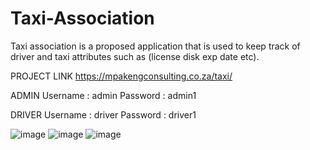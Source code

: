 # Taxi-Association

Taxi association is a proposed application that is used to keep track of driver and taxi attributes such as (license disk exp date etc).

PROJECT LINK
https://mpakengconsulting.co.za/taxi/

ADMIN
Username : admin
Password : admin1

DRIVER
Username : driver
Password : driver1

![image](https://user-images.githubusercontent.com/70731145/122814431-756e6180-d2d4-11eb-80d6-2476d9755bbd.png)
![image](https://user-images.githubusercontent.com/70731145/122814477-89b25e80-d2d4-11eb-904a-c90dfe87fc18.png)
![image](https://user-images.githubusercontent.com/70731145/122814506-933bc680-d2d4-11eb-818b-748f47e04767.png)
